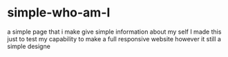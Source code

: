 # simple-who-am-I
a simple page that i make give simple information about my self
I made this just to test my capability to make a full responsive website however it still a simple designe
